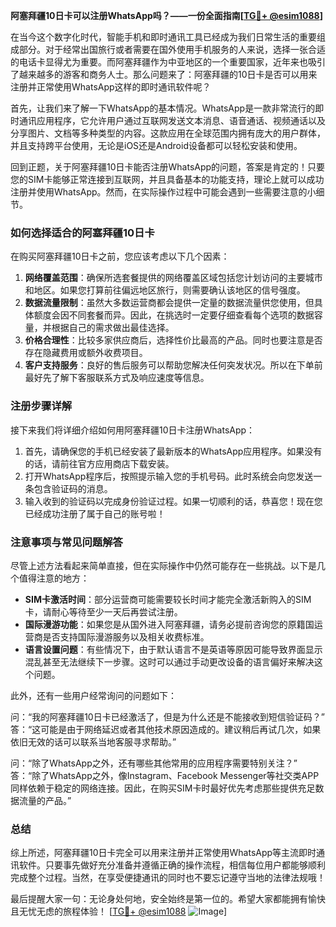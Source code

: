 **阿塞拜疆10日卡可以注册WhatsApp吗？——一份全面指南[[TG💪+ @esim1088](https://t.me/s/esim1088)]**

在当今这个数字化时代，智能手机和即时通讯工具已经成为我们日常生活的重要组成部分。对于经常出国旅行或者需要在国外使用手机服务的人来说，选择一张合适的电话卡显得尤为重要。而阿塞拜疆作为中亚地区的一个重要国家，近年来也吸引了越来越多的游客和商务人士。那么问题来了：阿塞拜疆的10日卡是否可以用来注册并正常使用WhatsApp这样的即时通讯软件呢？

首先，让我们来了解一下WhatsApp的基本情况。WhatsApp是一款非常流行的即时通讯应用程序，它允许用户通过互联网发送文本消息、语音通话、视频通话以及分享图片、文档等多种类型的内容。这款应用在全球范围内拥有庞大的用户群体，并且支持跨平台使用，无论是iOS还是Android设备都可以轻松安装和使用。

回到正题，关于阿塞拜疆10日卡能否注册WhatsApp的问题，答案是肯定的！只要您的SIM卡能够正常连接到互联网，并且具备基本的功能支持，理论上就可以成功注册并使用WhatsApp。然而，在实际操作过程中可能会遇到一些需要注意的小细节。

### 如何选择适合的阿塞拜疆10日卡

在购买阿塞拜疆10日卡之前，您应该考虑以下几个因素：

1. **网络覆盖范围**：确保所选套餐提供的网络覆盖区域包括您计划访问的主要城市和地区。如果您打算前往偏远地区旅行，则需要确认该地区的信号强度。
2. **数据流量限制**：虽然大多数运营商都会提供一定量的数据流量供您使用，但具体额度会因不同套餐而异。因此，在挑选时一定要仔细查看每个选项的数据容量，并根据自己的需求做出最佳选择。
3. **价格合理性**：比较多家供应商后，选择性价比最高的产品。同时也要注意是否存在隐藏费用或额外收费项目。
4. **客户支持服务**：良好的售后服务可以帮助您解决任何突发状况。所以在下单前最好先了解下客服联系方式及响应速度等信息。

### 注册步骤详解

接下来我们将详细介绍如何用阿塞拜疆10日卡注册WhatsApp：

1. 首先，请确保您的手机已经安装了最新版本的WhatsApp应用程序。如果没有的话，请前往官方应用商店下载安装。
2. 打开WhatsApp程序后，按照提示输入您的手机号码。此时系统会向您发送一条包含验证码的消息。
3. 输入收到的验证码以完成身份验证过程。如果一切顺利的话，恭喜您！现在您已经成功注册了属于自己的账号啦！

### 注意事项与常见问题解答

尽管上述方法看起来简单直接，但在实际操作中仍然可能存在一些挑战。以下是几个值得注意的地方：

- **SIM卡激活时间**：部分运营商可能需要较长时间才能完全激活新购入的SIM卡，请耐心等待至少一天后再尝试注册。
- **国际漫游功能**：如果您是从国外进入阿塞拜疆，请务必提前咨询您的原籍国运营商是否支持国际漫游服务以及相关收费标准。
- **语言设置问题**：有些情况下，由于默认语言不是英语等原因可能导致界面显示混乱甚至无法继续下一步骤。这时可以通过手动更改设备的语言偏好来解决这个问题。

此外，还有一些用户经常询问的问题如下：

问：“我的阿塞拜疆10日卡已经激活了，但是为什么还是不能接收到短信验证码？”  
答：“这可能是由于网络延迟或者其他技术原因造成的。建议稍后再试几次，如果依旧无效的话可以联系当地客服寻求帮助。”

问：“除了WhatsApp之外，还有哪些其他常用的应用程序需要特别关注？”  
答：“除了WhatsApp之外，像Instagram、Facebook Messenger等社交类APP同样依赖于稳定的网络连接。因此，在购买SIM卡时最好优先考虑那些提供充足数据流量的产品。”

### 总结

综上所述，阿塞拜疆10日卡完全可以用来注册并正常使用WhatsApp等主流即时通讯软件。只要事先做好充分准备并遵循正确的操作流程，相信每位用户都能够顺利完成整个过程。当然，在享受便捷通讯的同时也不要忘记遵守当地的法律法规哦！

最后提醒大家一句：无论身处何地，安全始终是第一位的。希望大家都能拥有愉快且无忧无虑的旅程体验！ [[TG💪+ @esim1088](https://t.me/s/esim1088) ![Image](https://i.postimg.cc/4NQfJmqS/Snipaste-2025-05-13-00-14-12.png)]